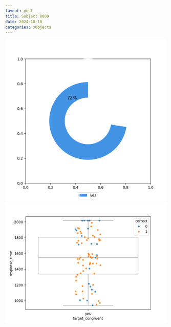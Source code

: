 ```yaml
---
layout: post
title: Subject 8000
date: 2024-10-10
categories: subjects
---
```


![](data/8000/run-9/8000_accuracy_target_congruence.png)
![](data/8000/run-9/8000_rt_congruence.png)
